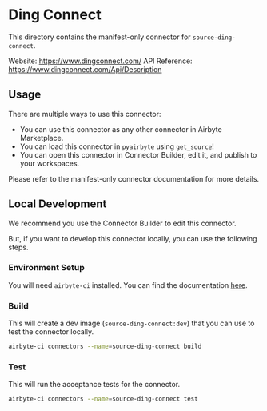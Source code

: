 # Ding Connect
This directory contains the manifest-only connector for `source-ding-connect`.

Website: https://www.dingconnect.com/
API Reference: https://www.dingconnect.com/Api/Description

## Usage
There are multiple ways to use this connector:
- You can use this connector as any other connector in Airbyte Marketplace.
- You can load this connector in `pyairbyte` using `get_source`!
- You can open this connector in Connector Builder, edit it, and publish to your workspaces.

Please refer to the manifest-only connector documentation for more details.

## Local Development
We recommend you use the Connector Builder to edit this connector.

But, if you want to develop this connector locally, you can use the following steps.

### Environment Setup
You will need `airbyte-ci` installed. You can find the documentation [here](airbyte-ci).

### Build
This will create a dev image (`source-ding-connect:dev`) that you can use to test the connector locally.
```bash
airbyte-ci connectors --name=source-ding-connect build
```

### Test
This will run the acceptance tests for the connector.
```bash
airbyte-ci connectors --name=source-ding-connect test
```

